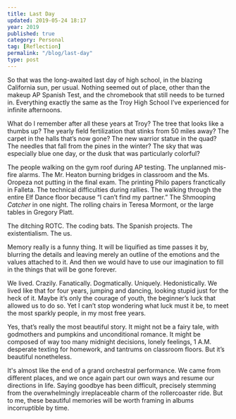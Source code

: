 ```yaml
---
title: Last Day
updated: 2019-05-24 18:17
year: 2019
published: true
category: Personal
tag: [Reflection]
permalink: "/blog/last-day"
type: post
---
```


So that was the long-awaited last day of high school, in the blazing California sun, per usual. Nothing seemed out of place, other than the makeup AP Spanish Test, and the chromebook that still needs to be turned in. Everything exactly the same as the Troy High School I’ve experienced for infinite afternoons.

What do I remember after all these years at Troy? The tree that looks like a thumbs up? The yearly field fertilization that stinks from 50 miles away? The carpet in the halls that’s now gone? The new warrior statue in the quad? The needles that fall from the pines in the winter? The sky that was especially blue one day, or the dusk that was particularly colorful?

The people walking on the gym roof during AP testing. The unplanned mis-fire alarms. The Mr. Heaton burning bridges in classroom and the Ms. Oropeza not putting in the final exam. The printing Philo papers franctically in Falleta. The technical difficulties during rallies. The walking through the entire Elf Dance floor because “I can’t find my partner.” The Shmooping _Catcher_ in one night. The rolling chairs in Teresa Mormont, or the large tables in Gregory Platt.

The ditching ROTC. The coding bats. The Spanish projects. The existentialism. The us.

Memory really is a funny thing. It will be liquified as time passes it by, blurring the details and leaving merely an outline of the emotions and the values attached to it. And then we would have to use our imagination to fill in the things that will be gone forever.

We lived. Crazily. Fanatically. Dogmatically. Uniquely. Hedonistically. We lived like that for four years, jumping and dancing, looking stupid just for the heck of it. Maybe it’s only the courage of youth, the beginner’s luck that allowed us to do so. Yet I can’t stop wondering what luck must it be, to meet the most sparkly people, in my most free years.

Yes, that’s really the most beautiful story. It might not be a fairy tale, with godmothers and pumpkins and unconditional romance. It might be composed of way too many midnight decisions, lonely feelings, 1 A.M. desperate texting for homework, and tantrums on classroom floors. But it’s beautiful nonetheless.

It's almost like the end of a grand orchestral performance. We came from different places, and we once again part our own ways and resume our directions in life. Saying goodbye has been difficult, precisely stemming from the overwhelmingly irreplaceable charm of the rollercoaster ride. But to me, these beautiful memories will be worth framing in albums incorruptible by time.
